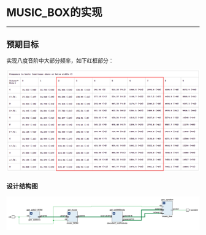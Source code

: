 # MUSIC_BOX的实现  
---  
## 预期目标  
实现八度音阶中大部分频率，如下红框部分：  

![实现音阶频率](./image/音阶与频率.png)  

### 设计结构图  

![设计结构图](./image/设计结构图.png)
